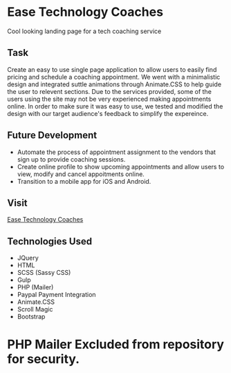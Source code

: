 # Ease Technology Coaches
Cool looking landing page for a tech coaching service 

## Task 
Create an easy to use single page application to allow users to easily find pricing and schedule a coaching appointment. We went with a minimalistic design and integrated suttle animations through Animate.CSS to help guide the user to relevent sections. Due to the services provided, some of the users using the site may not be very experienced making appointments online. In order to make sure it was easy to use, we tested and modified the design with our target audience's feedback to simplify the expereince. 


## Future Development
* Automate the process of appointment assignment to the vendors that sign up to provide coaching sessions.
* Create online profile to show upcoming appointments and allow users to view, modify and cancel appoitments online.
* Transition to a mobile app for iOS and Android.

## Visit
[Ease Technology Coaches](https://www.easecoaches.com/)

## Technologies Used
* JQuery
* HTML
* SCSS (Sassy CSS)
* Gulp
* PHP (Mailer)
* Paypal Payment Integration
* Animate.CSS
* Scroll Magic
* Bootstrap



PHP Mailer Excluded from repository for security.
=======
